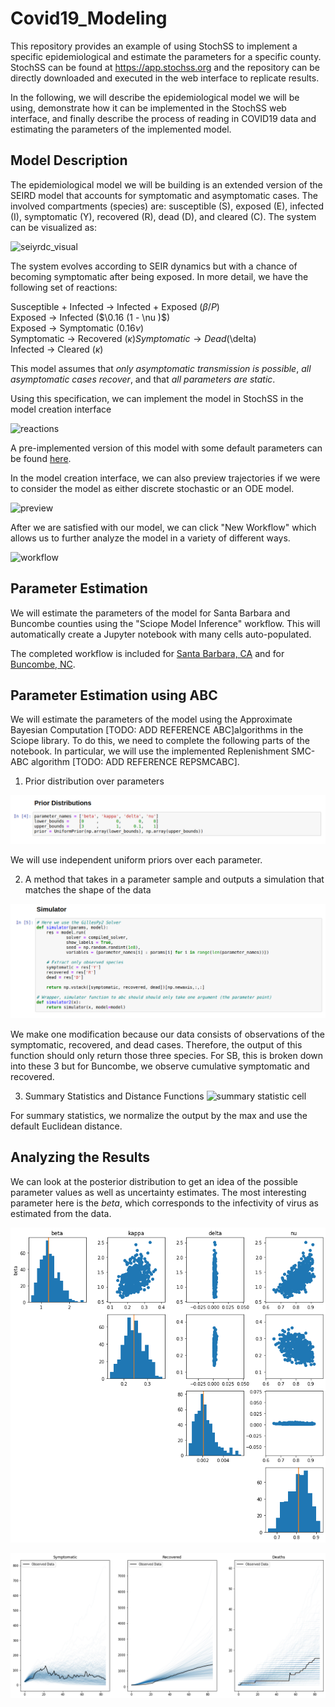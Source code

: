 # Covid19_Modeling

This repository provides an example of using StochSS to
implement a specific epidemiological and estimate the parameters for
a specific county.  StochSS can be found at https://app.stochss.org and the
repository can be directly downloaded and executed in the web interface to
replicate results.

In the following, we will describe the epidemiological model we will be using,
demonstrate how it can be implemented in the StochSS web interface, and finally
describe the process of reading in COVID19 data and estimating the parameters of
the implemented model.

## Model Description

The epidemiological model we will be building is an extended version of the
SEIRD model that accounts for symptomatic and asymptomatic cases. The involved
compartments (species) are: susceptible (S), exposed (E), infected (I),
symptomatic (Y), recovered (R), dead (D), and cleared (C).  The system can be
visualized as:

![seiyrdc_visual](images/seirdc_visual.png)

The system evolves according to SEIR dynamics but with a chance of becoming
symptomatic after being exposed.  In more detail, we have the following set of
reactions:

Susceptible + Infected → Infected + Exposed ($\beta/P$)   
Exposed → Infected  ($\0.16 (1 - \nu )$)  
Exposed → Symptomatic  ($0.16 \nu$)  
Symptomatic → Recovered  ($\kappa)  
Symptomatic → Dead ($\delta)  
Infected → Cleared  ($\kappa$)

This model assumes that *only asymptomatic transmission is possible*,
*all asymptomatic cases recover*, and that *all parameters are static*.

Using this specification, we can implement the model in StochSS in the model
creation interface

![reactions](images/reactions_interface.png)

A pre-implemented version of this model with some default parameters can be
found [here](epidemiological/santa_barbara/seiyrdc.mdl).

In the model creation interface, we can also preview trajectories if we were to
consider the model as either discrete stochastic or an ODE model.

![preview](images/model_preview.png)

After we are satisfied with our model, we can click "New Workflow" which allows
us to further analyze the model in a variety of different ways.

![workflow](images/workflow_selection.png)

## Parameter Estimation

We will estimate the parameters of the model for Santa Barbara and Buncombe
counties using the "Sciope Model Inference" workflow.  This will automatically
create a Jupyter notebook with many cells auto-populated.

The completed workflow is included for
[Santa Barbara, CA](epidemiological/santa_barbara/seiyrdc_sbSciopeMI.ipynb)
and
for [Buncombe, NC](epidemiological/buncombe/seiyrdc_buncombeSciopeMI.ipynb).

## Parameter Estimation using ABC

We will estimate the parameters of the model using the Approximate Bayesian
Computation [TODO: ADD REFERENCE ABC]algorithms in the Sciope library.  To do this, we need to complete
the following parts of the notebook. In particular, we will use the
implemented Replenishment SMC-ABC algorithm [TODO: ADD REFERENCE REPSMCABC].

1. Prior distribution over parameters

![prior cell](images/prior_cell.png)

We will use independent uniform priors over each parameter.

2. A method that takes in a parameter sample and outputs a simulation that matches
   the shape of the data

![simulator cell](images/simulator_cell.png)

We make one modification because our data consists of observations of
the symptomatic, recovered, and dead cases.  Therefore, the
output of this function should only return those three species.  For SB,
this is broken down into these 3 but for Buncombe, we observe cumulative
symptomatic and recovered.

3. Summary Statistics and Distance Functions
![summary statistic cell](images/summary_statistics.png)

For summary statistics, we normalize the output by the max and use the default
Euclidean distance.

## Analyzing the Results

We can look at the posterior distribution to get an idea of the possible
parameter values as well as uncertainty estimates.  The most interesting
parameter here is the $beta$, which corresponds to the infectivity of virus as
estimated from the data.  

![posterior_distribtuions](images/posterior_sb.png)

![posterior_predictive](/images/posterior_predictive_sb.png)
